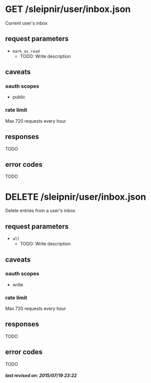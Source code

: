 # GET /sleipnir/user/inbox.json

Current user's inbox

## request parameters

- `mark_as_read`
  - TODO: Write description

## caveats

### oauth scopes

- public

### rate limit

Max 720 requests every hour

## responses

TODO

## error codes

TODO

# DELETE /sleipnir/user/inbox.json

Delete entries from a user's inbox

## request parameters

- `all`
  - TODO: Write description

## caveats

### oauth scopes

- write

### rate limit

Max 720 requests every hour

## responses

TODO

## error codes

TODO

##### last revised on: 2015/07/19 23:22
